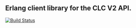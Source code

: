 ## Erlang client library for the CLC V2 API.

[![Build Status](https://drone.io/github.com/liquidweaver/erlang_clc_v2_sdk/status.png)](https://drone.io/github.com/liquidweaver/erlang_clc_v2_sdk/latest)
